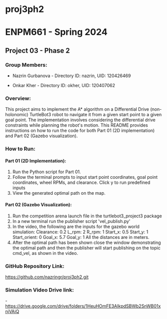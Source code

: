 # proj3ph2

# ENPM661 - Spring 2024
## Project 03 - Phase 2

### Group Members:
- Nazrin Gurbanova - Directory ID: nazrin, UID: 120426469

- Onkar Kher - Directory ID: okher, UID: 120407062  

### Overview:
This project aims to implement the A* algorithm on a Differential Drive (non-holonomic) TurtleBot3 robot to navigate it from a given start point to a given goal point. The implementation involves considering the differential drive constraints while planning the robot's motion. This README provides instructions on how to run the code for both Part 01 (2D implementation) and Part 02 (Gazebo visualization).

### How to Run:
#### Part 01 (2D Implementation):
1. Run the Python script for Part 01. 
2. Follow the terminal prompts to input start point coordinates, goal point coordinates, wheel RPMs, and clearance. Click y to run predefined inputs
3. View the generated optimal path on the map.

#### Part 02 (Gazebo Visualization):
1. Run the competition arena launch file in the turtlebot3_project3 package
2. In a new terminal run the publisher script 'vel_publish.py'
3. In the video, the following are the inputs for the gazebo world simulation: 
Clearance: 0.2
L_rpm: 2
R_rpm: 1
Start_x: 0.5
Start_y: 1
Start_orient: 0
Goal_x: 5.7
Goal_y: 1
All the distances are in meters.
4. After the optimal path has been shown close the window demonstrating the optimal path and then the publisher will start publishing on the topic cmd_vel, as shown in the video.

### GitHub Repository Link:
https://github.com/nazringr/proj3ph2.git

### Simulation Video Drive link:
-https://drive.google.com/drive/folders/1HeuHOmFE3AIkpdSBWb2SnWB01xnjVAiQ